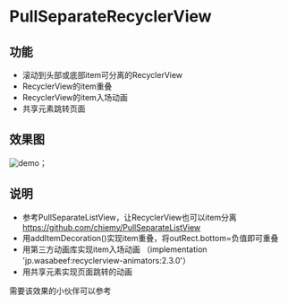 # PullSeparateRecyclerView

## 功能
* 滚动到头部或底部item可分离的RecyclerView
* RecyclerView的item重叠
* RecyclerView的item入场动画
* 共享元素跳转页面

## 效果图
![demo](https://github.com/tianyu704/PullSeparateRecyclerView/blob/master/294a7845-e48d-4bcc-b147-4b466252f007.gif)；

## 说明
* 参考PullSeparateListView，让RecyclerView也可以item分离 https://github.com/chiemy/PullSeparateListView
* 用addItemDecoration()实现item重叠，将outRect.bottom=负值即可重叠
* 用第三方动画库实现item入场动画 （implementation 'jp.wasabeef:recyclerview-animators:2.3.0'）
* 用共享元素实现页面跳转的动画

需要该效果的小伙伴可以参考
